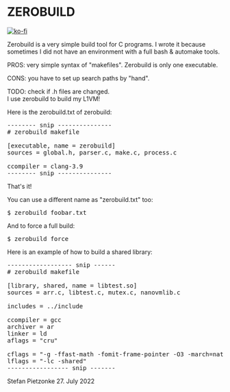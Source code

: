 ZEROBUILD
=========
[![ko-fi](https://www.ko-fi.com/img/githubbutton_sm.svg)](https://ko-fi.com/P5P2Y3KP)

Zerobuild is a very simple build tool for C programs.
I wrote it because sometimes I did not have an environment with a full bash & automake tools.

PROS: very simple syntax of "makefiles". Zerobuild is only one executable.

CONS: you have to set up search paths by "hand".

TODO: check if .h files are changed. <br>
I use zerobuild to build my L1VM!

Here is the zerobuild.txt of zerobuild:

<pre>
-------- snip ---------------
# zerobuild makefile

[executable, name = zerobuild]
sources = global.h, parser.c, make.c, process.c

ccompiler = clang-3.9
-------- snip ---------------
</pre>

That's it!

You can use a different name as "zerobuild.txt" too:

<pre>
$ zerobuild foobar.txt
</pre>

And to force a full build:

<pre>
$ zerobuild force
</pre>

Here is an example of how to build a shared library:

<pre>
------------------ snip ------
# zerobuild makefile

[library, shared, name = libtest.so]
sources = arr.c, libtest.c, mutex.c, nanovmlib.c

includes = ../include

ccompiler = gcc
archiver = ar
linker = ld
aflags = "cru"

cflags = "-g -ffast-math -fomit-frame-pointer -O3 -march=native"
lflags = "-lc -shared"
----------------- snip -------
</pre>

Stefan Pietzonke  27. July 2022
